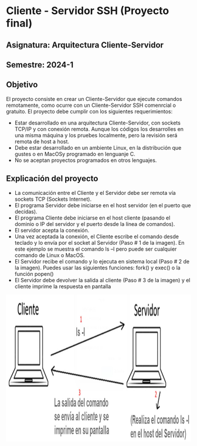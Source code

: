 # Cliente - Servidor SSH (Proyecto final)

## Asignatura: Arquitectura Cliente-Servidor
## Semestre: 2024-1 

## Objetivo
El proyecto consiste en crear un Cliente-Servidor que ejecute comandos remotamente, como ocurre con un Cliente-Servidor SSH comenrcial o gratuito. El proyecto debe cumplir con los siguientes requerimientos:

* Estar desarrollado en una arquitectura Cliente-Servidor, con sockets TCP/IP y con conexión remota. Aunque los códigos los desarrolles en una misma máquina y los pruebes localmente, pero la revisión será remota de host a host.
* Debe estar desarrollado en un ambiente Linux, en la distribución que gustes o en MacOSy programado en lenguanje C.
* No se aceptan proyectos programados en otros lenguajes.

## Explicación del proyecto
* La comunicación entre el Cliente y el Servidor debe ser remota vía sockets TCP (Sockets Internet).
* El programa Servidor debe iniciarse en el host servidor (en el puerto que decidas).
* El programa Cliente debe iniciarse en el host cliente (pasando el dominio o IP del servidor y el puerto desde la línea de comandos).
* El servidor acepta la conexión.
* Una vez aceptada la conexión, el Cliente escribe el comando desde teclado y lo envía por el
socket al Servidor (Paso # 1 de la imagen). En este ejemplo se muestra el comando ls –l pero
puede ser cualquier comando de Linux o MacOS.
* El Servidor recibe el comando y lo ejecuta en sistema local (Paso # 2 de la imagen). Puedes
usar las siguientes funciones: fork() y exec() o la función popen()
* El Servidor debe devolver la salida al cliente (Paso # 3 de la imagen) y el cliente imprime la
respuesta en pantalla

<div align="center">
  <img src="./Imagenes/Arquitectura.jpg" alt="Arquitectura" width="650" height="400">
</div>
